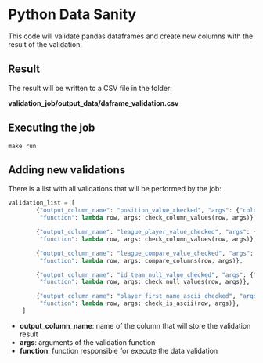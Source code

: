 # Python Data Sanity

This code will validate pandas dataframes and create new columns with the result of the validation.

## Result
The result will be written to a CSV file in the folder:

**validation_job/output_data/daframe_validation.csv**

## Executing the job
```
make run
```

## Adding new validations
There is a list with all validations that will be performed by the job:

```python
validation_list = [
        {"output_column_name": "position_value_checked", "args": {"column_name": "position", "column_values": ["C", "1B", "2B", "3B", "SS", "LF", "CF", "RF", "P", "DH"]},
         "function": lambda row, args: check_column_values(row, args)},

        {"output_column_name": "league_player_value_checked", "args": {"column_name": "league_player", "column_values": ["AL", "NL"]},
         "function": lambda row, args: check_column_values(row, args)},

        {"output_column_name": "league_compare_value_checked", "args": {"columns_to_compare": ["league_player", "league_team"]},
         "function": lambda row, args: compare_columns(row, args)},

        {"output_column_name": "id_team_null_value_checked", "args": {"column_name": "id_team"},
         "function": lambda row, args: check_null_values(row, args)},

        {"output_column_name": "player_first_name_ascii_checked", "args": {"column_name": "first_name"},
         "function": lambda row, args: check_is_ascii(row, args)},
    ]
``` 
- **output_column_name**: name of the column that will store the validation result
- **args**: arguments of the validation function
- **function**: function responsible for execute the data validation  
